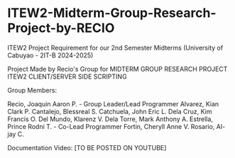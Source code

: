 # ITEW2-Midterm-Group-Research-Project-by-RECIO
ITEW2 Project Requirement for our 2nd Semester Midterms (University of Cabuyao - 2IT-B 2024-2025)

Project Made by Recio's Group for MIDTERM GROUP RESEARCH PROJECT ITEW2 CLIENT/SERVER SIDE SCRIPTING

Group Members:

Recio, Joaquin Aaron P. - Group Leader/Lead Programmer
Alvarez, Kian Clark P.
Cantalejo, Blessreal S.
Catchuela, John Eric L.
Dela Cruz, Kim Francis O.
Del Mundo, Klarenz V.
Dela Torre, Mark Anthony A.
Estrella, Prince Rodni T. - Co-Lead Programmer
Fortin, Cheryll Anne V.
Rosario, Al-jay C.

Documentation Video: [TO BE POSTED ON YOUTUBE]